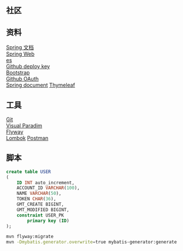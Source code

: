 ## 社区

## 资料
[Spring 文档](https://spring.io/guides)  
[Spring Web](https://spring.io/guides/gs/serving-web-content/)  
[es](http://elasticsearch.cn/explore)  
[Github deploy key](https://developer.github.com/v3/guides/managing-deploy-keys/#deploy-keys)   
[Bootstrap](https://v3.bootcss.com/getting-started/)  
[Github OAuth](https://developer.github.com/apps/building-oauth-apps/creating-an-oauth-app/)  
[Spring document](https://docs.spring.io/spring-boot/docs/current/reference/htmlsingle/#boot-features-embedded-database-support)
[Thymeleaf](https://www.thymeleaf.org/doc/tutorials/3.0/usingthymeleaf.html#setting-attribute-values)

## 工具
[Git](https://git-scm.com/download)  
[Visual Paradim](https://www.visual-paradigm.com/)  
[Flyway](https://flywaydb.org/getstarted/firststeps/maven)  
[Lombok](https://projectlombok.org/setup/maven)
[Postman]()

## 脚本
```sql
create table USER
(
    ID INT auto_increment,
    ACCOUNT_ID VARCHAR(100),
    NAME VARCHAR(50),
    TOKEN CHAR(36),
    GMT_CREATE BIGINT,
    GMT_MODIFIED BIGINT,
    constraint USER_PK
        primary key (ID)
);

```
```bash
mvn flyway:migrate
mvn -Dmybatis.generator.overwrite=true mybatis-generator:generate
```